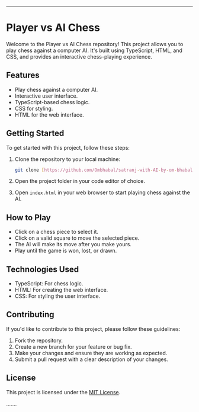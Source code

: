 

---

# Player vs AI Chess

Welcome to the Player vs AI Chess repository! This project allows you to play chess against a computer AI. It's built using TypeScript, HTML, and CSS, and provides an interactive chess-playing experience.

## Features

- Play chess against a computer AI.
- Interactive user interface.
- TypeScript-based chess logic.
- CSS for styling.
- HTML for the web interface.

## Getting Started

To get started with this project, follow these steps:

1. Clone the repository to your local machine:
   ```bash
   git clone [https://github.com/Ombhabal/satranj-with-AI-by-om-bhabal](https://github.com/Ombhabal/satranj-with-AI-by-om-bhabal.git)
   ```

2. Open the project folder in your code editor of choice.

3. Open `index.html` in your web browser to start playing chess against the AI.

## How to Play

- Click on a chess piece to select it.
- Click on a valid square to move the selected piece.
- The AI will make its move after you make yours.
- Play until the game is won, lost, or drawn.

## Technologies Used

- TypeScript: For chess logic.
- HTML: For creating the web interface.
- CSS: For styling the user interface.

## Contributing

If you'd like to contribute to this project, please follow these guidelines:

1. Fork the repository.
2. Create a new branch for your feature or bug fix.
3. Make your changes and ensure they are working as expected.
4. Submit a pull request with a clear description of your changes.

## License

This project is licensed under the [MIT License](LICENSE.md).


.......
